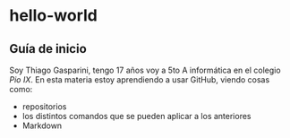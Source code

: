 # hello-world
## Guía de inicio
Soy Thiago Gasparini, tengo 17 años voy a 5to A informática en el colegio *Pio IX*.
En esta materia estoy aprendiendo a usar GitHub, viendo cosas como:
  - repositorios
  - los distintos comandos que se pueden aplicar a los anteriores
  - Markdown
